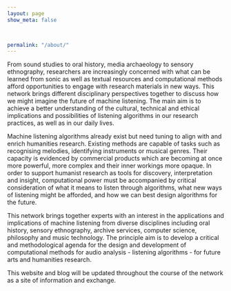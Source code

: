 ```yaml
---
layout: page
show_meta: false


 
permalink: "/about/"
---
```


From sound studies to oral history, media archaeology to sensory ethnography, researchers are increasingly concerned with what can be learned from sonic as well as textual resources and computational methods afford opportunities to engage with research materials in new ways. This network brings different disciplinary perspectives together to discuss how we might imagine the future of machine listening. The main aim is to achieve a better understanding of the cultural, technical and ethical implications and possibilities of listening algorithms in our research practices, as well as in our daily lives.

Machine listening algorithms already exist but need tuning to align with and enrich humanities research. Existing methods are capable of tasks such as recognising melodies, identifying instruments or musical genres. Their capacity is evidenced by commercial products which are becoming at once more powerful, more complex and their inner workings more opaque. In order to support humanist research as tools for discovery, interpretation and insight, computational power must be accompanied by critical consideration of what it means to listen through algorithms, what new ways of listening might be afforded, and how we can best design algorithms for the future.

This network brings together experts with an interest in the applications and implications of machine listening from diverse disciplines including oral history, sensory ethnography, archive services, computer science, philosophy and music technology. The principle aim is to develop a critical and methodological agenda for the design and development of computational methods for audio analysis - listening algorithms - for future arts and humanities research.

This website and blog will be updated throughout the course of the network as a site of information and exchange.     
